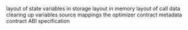 layout of state variables in storage
layout in memory
layout of call data
clearing up variables
source mappings
the optimizer
contract metadata
contract ABI specification

